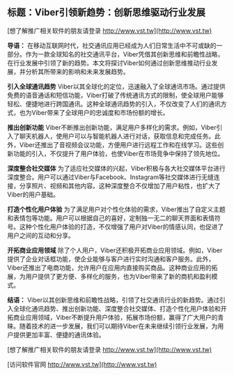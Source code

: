 ## **标题：Viber引领新趋势：创新思维驱动行业发展**

[想了解推广相关软件的朋友请登录 http://www.vst.tw](http://www.vst.tw)

**导语：**
在移动互联网时代，社交通讯应用已经成为人们日常生活中不可或缺的一部分。作为一款全球知名的社交通讯平台，Viber凭借其创新思维和前瞻性战略，在行业发展中引领了新的趋势。本文将探讨Viber如何通过创新思维推动行业发展，并分析其所带来的影响和未来发展趋势。

**引入全球通讯趋势**
Viber以其全球化的定位，迅速融入了全球通讯市场。通过提供免费的语音通话和短信功能，Viber打破了传统通讯方式的限制，使全球用户能够轻松、便捷地进行跨国通讯。这种全球通讯趋势的引入，不仅改变了人们的通讯方式，也为Viber带来了全球用户的忠诚度和市场份额的增长。

**推出创新功能**
Viber不断推出创新功能，满足用户多样化的需求。例如，Viber引入了聊天机器人，使用户可以与智能机器人进行对话，获取信息和完成任务。此外，Viber还推出了音视频会议功能，方便用户进行远程工作和在线学习。这些创新功能的引入，不仅提升了用户体验，也使Viber在市场竞争中保持了领先地位。

**深度整合社交媒体**
为了适应社交媒体的兴起，Viber积极与各大社交媒体平台进行深度整合。用户可以通过Viber与Facebook、Instagram等社交媒体进行无缝连接，分享照片、视频和其他内容。这种深度整合不仅增加了用户粘性，也扩大了Viber的用户基础。

**打造个性化用户体验**
为了满足用户对个性化体验的需求，Viber推出了自定义主题和表情包等功能。用户可以根据自己的喜好，定制独一无二的聊天界面和表情符号。这种个性化用户体验的打造，不仅增强了用户对Viber的情感认同，也促进了用户之间的互动和分享。

**开拓商业应用领域**
除了个人用户，Viber还积极开拓商业应用领域。例如，Viber提供了企业对话框功能，使企业能够与客户进行实时沟通和客户服务。此外，Viber还推出了电商功能，允许用户在应用内直接购买商品。这种商业应用的拓展，为用户提供了更方便、多样化的服务，也为Viber带来了新的商机和盈利模式。

**结语：**
Viber以其创新思维和前瞻性战略，引领了社交通讯行业的新趋势。通过引入全球化通讯趋势、推出创新功能、深度整合社交媒体、打造个性化用户体验和开拓商业应用领域，Viber不断提升用户体验，拓展市场份额，赢得了广大用户的青睐。随着技术的进一步发展，我们可以期待Viber在未来继续引领行业发展，为用户提供更加丰富、便捷的通讯体验。

[想了解推广相关软件的朋友请登录 http://www.vst.tw](http://www.vst.tw)


[访问软件官网 http://www.vst.tw](http://www.vst.tw)
